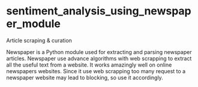 # sentiment_analysis_using_newspaper_module
Article scraping & curation 

Newspaper is a Python module used for extracting and parsing newspaper articles. Newspaper use advance algorithms with web scrapping to extract all the useful text from a website. It works amazingly well on online newspapers websites. Since it use web scrapping too many request to a newspaper website may lead to blocking, so use it accordingly.
